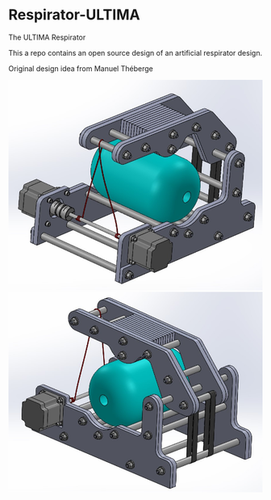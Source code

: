 # Respirator-ULTIMA
The ULTIMA Respirator

This a repo contains an open source design of an artificial respirator design. 

Original design idea from Manuel Théberge

![](images/initial_ULTIMA-respirator_design.jpg)
![](images/initial_ULTIMA-respirator_design2.jpg)
